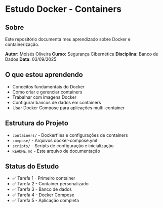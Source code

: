 # Estudo Docker - Containers

## Sobre
Este repositório documenta meu aprendizado sobre Docker e containerização.

**Autor:** Moisés Oliveira
**Curso:** Segurança Cibernética
**Disciplina:** Banco de Dados
**Data:** 03/09/2025

## O que estou aprendendo
- Conceitos fundamentais do Docker
- Como criar e gerenciar containers
- Trabalhar com imagens Docker
- Configurar bancos de dados em containers
- Usar Docker Compose para aplicações multi-container

## Estrutura do Projeto
- `containers/` - Dockerfiles e configurações de containers
- `compose/` - Arquivos docker-compose.yml
- `scripts/` - Scripts de configuração e inicialização
- `README.md` - Este arquivo de documentação

## Status do Estudo
- ✅ Tarefa 1 - Primeiro container
- ✅ Tarefa 2 - Container personalizado
- ✅ Tarefa 3 - Banco de dados
- ✅ Tarefa 4 - Docker Compose
- ✅ Tarefa 5 - Aplicação completa
